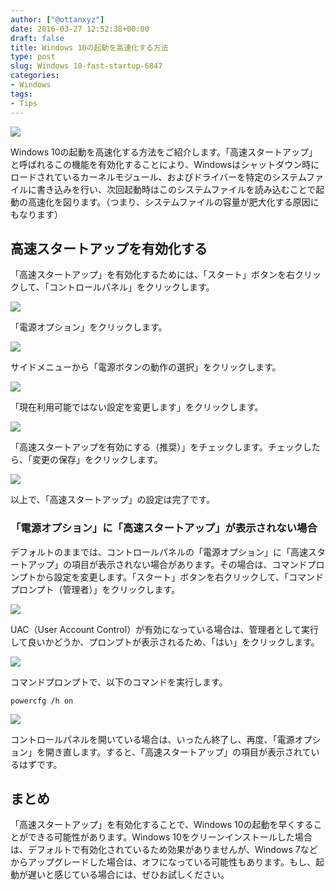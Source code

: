 ```yaml
---
author: ["@ottanxyz"]
date: 2016-03-27 12:52:38+00:00
draft: false
title: Windows 10の起動を高速化する方法
type: post
slug: Windows 10-fast-startup-6847
categories:
- Windows
tags:
- Tips
---
```


![](/uploads/2016/03/160327-56f7d2bd526fb.jpg)






Windows 10の起動を高速化する方法をご紹介します。「高速スタートアップ」と呼ばれるこの機能を有効化することにより、Windowsはシャットダウン時にロードされているカーネルモジュール、およびドライバーを特定のシステムファイルに書き込みを行い、次回起動時はこのシステムファイルを読み込むことで起動の高速化を図ります。（つまり、システムファイルの容量が肥大化する原因にもなります）





## 高速スタートアップを有効化する





「高速スタートアップ」を有効化するためには、「スタート」ボタンを右クリックして、「コントロールパネル」をクリックします。





![](/uploads/2016/03/160327-56f7d2be2ecb4-1.png)






「電源オプション」をクリックします。





![](/uploads/2016/03/160327-56f7d2c0a3bed-1.png)






サイドメニューから「電源ボタンの動作の選択」をクリックします。





![](/uploads/2016/03/160327-56f7d2ca2c63e.png)






「現在利用可能ではない設定を変更します」をクリックします。





![](/uploads/2016/03/160327-56f7d2d2b0fc3-1.png)






「高速スタートアップを有効にする（推奨）」をチェックします。チェックしたら、「変更の保存」をクリックします。





![](/uploads/2016/03/160327-56f7d2dc3636d.png)






以上で、「高速スタートアップ」の設定は完了です。





### 「電源オプション」に「高速スタートアップ」が表示されない場合





デフォルトのままでは、コントロールパネルの「電源オプション」に「高速スタートアップ」の項目が表示されない場合があります。その場合は、コマンドプロンプトから設定を変更します。「スタート」ボタンを右クリックして、「コマンドプロンプト（管理者）」をクリックします。





![](/uploads/2016/03/160327-56f7d2e5772ea-1.png)






UAC（User Account Control）が有効になっている場合は、管理者として実行して良いかどうか、プロンプトが表示されるため、「はい」をクリックします。





![](/uploads/2016/03/160327-56f7d2e83257c.png)






コマンドプロンプトで、以下のコマンドを実行します。




    
    powercfg /h on





![](/uploads/2016/03/160327-56f7d2e90954a-1.png)






コントロールパネルを開いている場合は、いったん終了し、再度、「電源オプション」を開き直します。すると、「高速スタートアップ」の項目が表示されているはずです。





## まとめ





「高速スタートアップ」を有効化することで、Windows 10の起動を早くすることができる可能性があります。Windows 10をクリーンインストールした場合は、デフォルトで有効化されているため効果がありませんが、Windows 7などからアップグレードした場合は、オフになっている可能性もあります。もし、起動が遅いと感じている場合には、ぜひお試しください。
